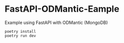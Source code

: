 # FastAPI-ODMantic-Eample
Example using FastAPI with ODMantic (MongoDB)
```
poetry install
poetry run dev
```